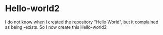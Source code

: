 # Hello-world2
I do not know when I created the repository "Hello World", but it complained as being -exists.  So I now create this Hello-world2
